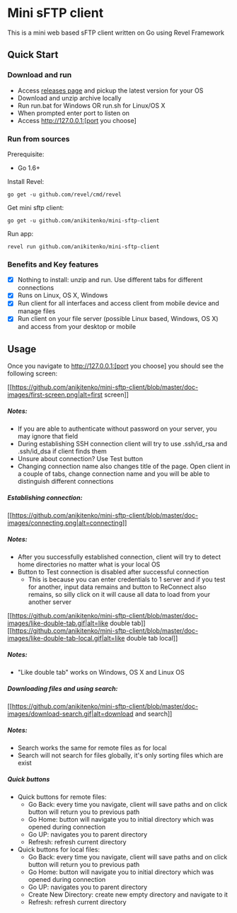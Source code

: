 # Mini sFTP client

This is a mini web based sFTP client written on Go using Revel Framework

## Quick Start

### Download and run

* Access [releases page](https://github.com/anikitenko/mini-sftp-client/releases)
and pickup the latest version for your OS
* Download and unzip archive locally
* Run run.bat for Windows OR run.sh for Linux/OS X
* When prompted enter port to listen on
* Access http://127.0.0.1:[port you choose]

### Run from sources

Prerequisite:

* Go 1.6+

Install Revel:

    go get -u github.com/revel/cmd/revel

Get mini sftp client:

    go get -u github.com/anikitenko/mini-sftp-client
    
Run app:

    revel run github.com/anikitenko/mini-sftp-client
    
### Benefits and Key features
- [x] Nothing to install: unzip and run. Use different tabs for different connections
- [x] Runs on Linux, OS X, Windows
- [x] Run client for all interfaces and access client from mobile device and manage files
- [x] Run client on your file server (possible Linux based, Windows, OS X) and access from your desktop or mobile 
    
## Usage

Once you navigate to http://127.0.0.1:[port you choose] you should see the following screen:

[[https://github.com/anikitenko/mini-sftp-client/blob/master/doc-images/first-screen.png|alt=first screen]]

##### Notes:
* If you are able to authenticate without password on your server, you may ignore that field
* During establishing SSH connection client will try to use .ssh/id_rsa and .ssh/id_dsa if client finds them
* Unsure about connection? Use Test button
* Changing connection name also changes title of the page. 
Open client in a couple of tabs, change connection name and 
you will be able to distinguish different connections

##### Establishing connection:

[[https://github.com/anikitenko/mini-sftp-client/blob/master/doc-images/connecting.png|alt=connecting]]

##### Notes:
* After you successfully established connection, client will try to detect home directories no matter what is your local OS
* Button to Test connection is disabled after successful connection
    * This is because you can enter credentials to 1 server and if you test 
    for another, input data remains and button to ReConnect also remains,
     so silly click on it will cause all data to load from your another server
    
[[https://github.com/anikitenko/mini-sftp-client/blob/master/doc-images/like-double-tab.gif|alt=like double tab]]
[[https://github.com/anikitenko/mini-sftp-client/blob/master/doc-images/like-double-tab-local.gif|alt=like double tab local]]

##### Notes:
* "Like double tab" works on Windows, OS X and Linux OS

##### Downloading files and using search:

[[https://github.com/anikitenko/mini-sftp-client/blob/master/doc-images/download-search.gif|alt=download and search]]

##### Notes:
* Search works the same for remote files as for local
* Search will not search for files globally, it's only sorting files which are exist

##### Quick buttons
* Quick buttons for remote files:
    * Go Back: every time you navigate, client will save paths and on click button will return you to previous path
    * Go Home: button will navigate you to initial directory which was opened during connection
    * Go UP: navigates you to parent directory
    * Refresh: refresh current directory
* Quick buttons for local files:
    * Go Back: every time you navigate, client will save paths and on click button will return you to previous path
    * Go Home: button will navigate you to initial directory which was opened during connection
    * Go UP: navigates you to parent directory
    * Create New Directory: create new empty directory and navigate to it
    * Refresh: refresh current directory